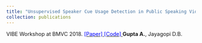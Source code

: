 ```yaml
---
title: "Unsupervised Speaker Cue Usage Detection in Public Speaking Videos"
collection: publications
---
```

VIBE Workshop at BMVC 2018. [<span style="color:blue"> [Paper] </span>](http://bmvc2018.org/contents/workshops/vibe2018/VIBE002.pdf) [<span style="color:blue"> [Code] </span>](https://github.com/Anshul-Gupta24/Unsupervised-Speaker-Cue-Usage)
__Gupta A.__, Jayagopi D.B.
